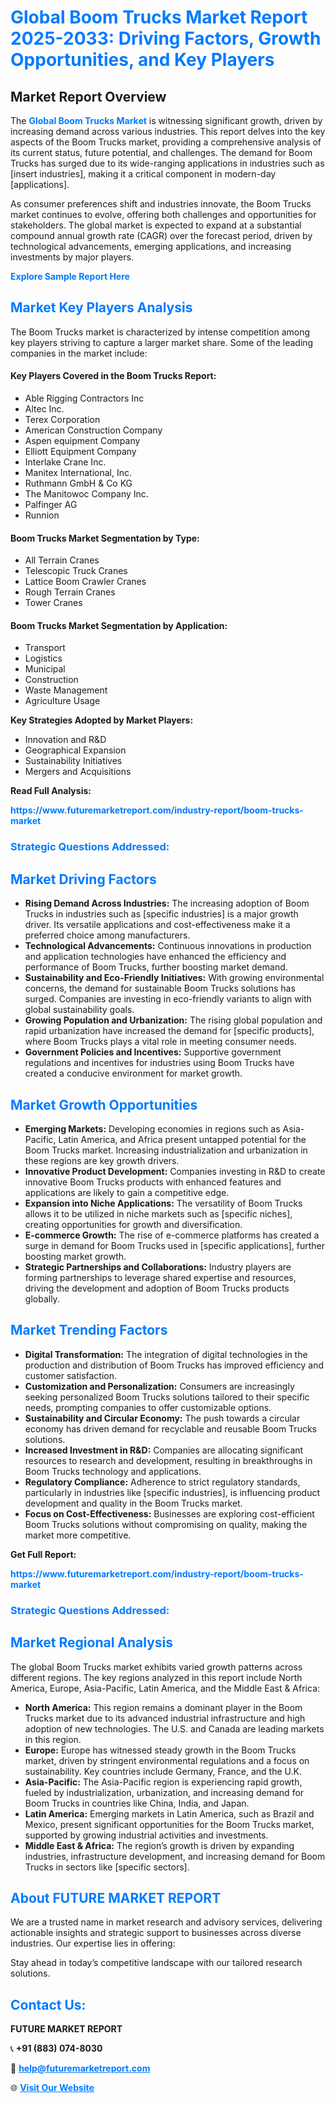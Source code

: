<h1 style="color: #007BFF;">Global Boom Trucks Market Report 2025-2033: Driving Factors, Growth Opportunities, and Key Players</h1>

<section id="overview">
<h2>Market Report Overview</h2>
<p>The <a href="https://www.futuremarketreport.com/industry-report/boom-trucks-market" style="color: #007BFF; text-decoration: none;"><strong>Global Boom Trucks Market</strong></a> is witnessing significant growth, driven by increasing demand across various industries. This report delves into the key aspects of the Boom Trucks market, providing a comprehensive analysis of its current status, future potential, and challenges. The demand for Boom Trucks has surged due to its wide-ranging applications in industries such as [insert industries], making it a critical component in modern-day [applications].</p>
<p>As consumer preferences shift and industries innovate, the Boom Trucks market continues to evolve, offering both challenges and opportunities for stakeholders. The global market is expected to expand at a substantial compound annual growth rate (CAGR) over the forecast period, driven by technological advancements, emerging applications, and increasing investments by major players.</p>
</section>

<section id="overview">
<p><a href="https://www.futuremarketreport.com/request-sample/reportId=89044" style="color: #007BFF; text-decoration: none;"><strong>Explore Sample Report Here</strong></a></p>
</section>

<section id="key-players">
<h2 style="color: #007BFF;">Market Key Players Analysis</h2>
<p>The Boom Trucks market is characterized by intense competition among key players striving to capture a larger market share. Some of the leading companies in the market include:</p>
<h4>Key Players Covered in the Boom Trucks Report:</h4>
<ul><li>Able Rigging Contractors Inc</li><li>Altec Inc.</li><li>Terex Corporation</li><li>American Construction Company</li><li>Aspen equipment Company</li><li>Elliott Equipment Company</li><li>Interlake Crane Inc.</li><li>Manitex International, Inc.</li><li>Ruthmann GmbH &amp; Co KG</li><li>The Manitowoc Company Inc.</li><li>Palfinger AG</li><li>Runnion</li></ul>
<h4>Boom Trucks Market Segmentation by Type:</h4>
<ul><li>All Terrain Cranes</li><li>Telescopic Truck Cranes</li><li>Lattice Boom Crawler Cranes</li><li>Rough Terrain Cranes</li><li>Tower Cranes</li></ul>

<h4>Boom Trucks Market Segmentation by Application:</h4>
<ul><li>Transport</li><li>Logistics</li><li>Municipal</li><li>Construction</li><li>Waste Management</li><li>Agriculture Usage</li></ul>
<p><strong>Key Strategies Adopted by Market Players:</strong></p>
<ul>
<li>Innovation and R&D</li>
<li>Geographical Expansion</li>
<li>Sustainability Initiatives</li>
<li>Mergers and Acquisitions</li>
</ul>
</section>

<section>
<p><strong>Read Full Analysis: </strong></p><a href="https://www.futuremarketreport.com/industry-report/boom-trucks-market" style="color: #007BFF; text-decoration: none;"><strong>https://www.futuremarketreport.com/industry-report/boom-trucks-market</strong></a>
<h3 style="color: #007BFF;">Strategic Questions Addressed:</h3>
</section>

<section id="driving-factors">
<h2 style="color: #007BFF;">Market Driving Factors</h2>
<ul>
<li><strong>Rising Demand Across Industries:</strong> The increasing adoption of Boom Trucks in industries such as [specific industries] is a major growth driver. Its versatile applications and cost-effectiveness make it a preferred choice among manufacturers.</li>
<li><strong>Technological Advancements:</strong> Continuous innovations in production and application technologies have enhanced the efficiency and performance of Boom Trucks, further boosting market demand.</li>
<li><strong>Sustainability and Eco-Friendly Initiatives:</strong> With growing environmental concerns, the demand for sustainable Boom Trucks solutions has surged. Companies are investing in eco-friendly variants to align with global sustainability goals.</li>
<li><strong>Growing Population and Urbanization:</strong> The rising global population and rapid urbanization have increased the demand for [specific products], where Boom Trucks plays a vital role in meeting consumer needs.</li>
<li><strong>Government Policies and Incentives:</strong> Supportive government regulations and incentives for industries using Boom Trucks have created a conducive environment for market growth.</li>
</ul>
</section>

<section id="growth-opportunities">
<h2 style="color: #007BFF;">Market Growth Opportunities</h2>
<ul>
<li><strong>Emerging Markets:</strong> Developing economies in regions such as Asia-Pacific, Latin America, and Africa present untapped potential for the Boom Trucks market. Increasing industrialization and urbanization in these regions are key growth drivers.</li>
<li><strong>Innovative Product Development:</strong> Companies investing in R&D to create innovative Boom Trucks products with enhanced features and applications are likely to gain a competitive edge.</li>
<li><strong>Expansion into Niche Applications:</strong> The versatility of Boom Trucks allows it to be utilized in niche markets such as [specific niches], creating opportunities for growth and diversification.</li>
<li><strong>E-commerce Growth:</strong> The rise of e-commerce platforms has created a surge in demand for Boom Trucks used in [specific applications], further boosting market growth.</li>
<li><strong>Strategic Partnerships and Collaborations:</strong> Industry players are forming partnerships to leverage shared expertise and resources, driving the development and adoption of Boom Trucks products globally.</li>
</ul>
</section>

<section id="trending-factors">
<h2 style="color: #007BFF;">Market Trending Factors</h2>
<ul>
<li><strong>Digital Transformation:</strong> The integration of digital technologies in the production and distribution of Boom Trucks has improved efficiency and customer satisfaction.</li>
<li><strong>Customization and Personalization:</strong> Consumers are increasingly seeking personalized Boom Trucks solutions tailored to their specific needs, prompting companies to offer customizable options.</li>
<li><strong>Sustainability and Circular Economy:</strong> The push towards a circular economy has driven demand for recyclable and reusable Boom Trucks solutions.</li>
<li><strong>Increased Investment in R&D:</strong> Companies are allocating significant resources to research and development, resulting in breakthroughs in Boom Trucks technology and applications.</li>
<li><strong>Regulatory Compliance:</strong> Adherence to strict regulatory standards, particularly in industries like [specific industries], is influencing product development and quality in the Boom Trucks market.</li>
<li><strong>Focus on Cost-Effectiveness:</strong> Businesses are exploring cost-efficient Boom Trucks solutions without compromising on quality, making the market more competitive.</li>
</ul>
</section>

<section>
<p><strong>Get Full Report: </strong></p><a href="https://www.futuremarketreport.com/industry-report/boom-trucks-market" style="color: #007BFF; text-decoration: none;"><strong>https://www.futuremarketreport.com/industry-report/boom-trucks-market</strong></a>
<h3 style="color: #007BFF;">Strategic Questions Addressed:</h3>
</section>


<section id="regional-analysis">
<h2 style="color: #007BFF;">Market Regional Analysis</h2>
<p>The global Boom Trucks market exhibits varied growth patterns across different regions. The key regions analyzed in this report include North America, Europe, Asia-Pacific, Latin America, and the Middle East & Africa:</p>
<ul>
<li><strong>North America:</strong> This region remains a dominant player in the Boom Trucks market due to its advanced industrial infrastructure and high adoption of new technologies. The U.S. and Canada are leading markets in this region.</li>
<li><strong>Europe:</strong> Europe has witnessed steady growth in the Boom Trucks market, driven by stringent environmental regulations and a focus on sustainability. Key countries include Germany, France, and the U.K.</li>
<li><strong>Asia-Pacific:</strong> The Asia-Pacific region is experiencing rapid growth, fueled by industrialization, urbanization, and increasing demand for Boom Trucks in countries like China, India, and Japan.</li>
<li><strong>Latin America:</strong> Emerging markets in Latin America, such as Brazil and Mexico, present significant opportunities for the Boom Trucks market, supported by growing industrial activities and investments.</li>
<li><strong>Middle East & Africa:</strong> The region’s growth is driven by expanding industries, infrastructure development, and increasing demand for Boom Trucks in sectors like [specific sectors].</li>
</ul>
</section>

<footer>
<h2 style="color: #007BFF;">About FUTURE MARKET REPORT</h2>
<p>We are a trusted name in market research and advisory services, delivering actionable insights and strategic support to businesses across diverse industries. Our expertise lies in offering:</p>

<p>Stay ahead in today’s competitive landscape with our tailored research solutions.</p>

<h2 style="color: #007BFF;">Contact Us:</h2>
<p><strong>FUTURE MARKET REPORT</strong></p>
<p>📞 <strong>+91 (883) 074-8030</strong></p>
<p>📧 <strong><a href="mailto:help@futuremarketreport.com" style="color: #007BFF;">help@futuremarketreport.com</a></strong></p>
<p>🌐 <strong><a href="https://www.futuremarketreport.com/" style="color: #007BFF;">Visit Our Website</a></strong></p>
</footer>